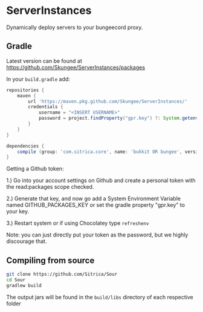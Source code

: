 # ServerInstances

Dynamically deploy servers to your bungeecord proxy. 

## Gradle
Latest version can be found at https://github.com/Skungee/ServerInstances/packages

In your `build.gradle` add: 
```groovy
repositories {
	maven {
		url 'https://maven.pkg.github.com/Skungee/ServerInstances/'
		credentials {
			username = "<INSERT USERNAME>"
			password = project.findProperty("gpr.key") ?: System.getenv("GITHUB_PACKAGES_KEY")
		}
	}
}

dependencies {
	compile (group: 'com.sitrica.core', name: 'bukkit OR bungee', version: 'INSERT VERSION')
}
```
Getting a Github token:

1.) Go into your account settings on Github and create a personal token with the read:packages scope checked.

2.) Generate that key, and now go add a System Environment Variable named GITHUB_PACKAGES_KEY
or set the gradle property "gpr.key" to your key.

3.) Restart system or if using Chocolatey type `refreshenv`

Note: you can just directly put your token as the password, but we highly discourage that.

## Compiling from source
```sh
git clone https://github.com/Sitrica/Sour
cd Sour
gradlew build
```

The output jars will be found in the `build/libs` directory of each respective folder

